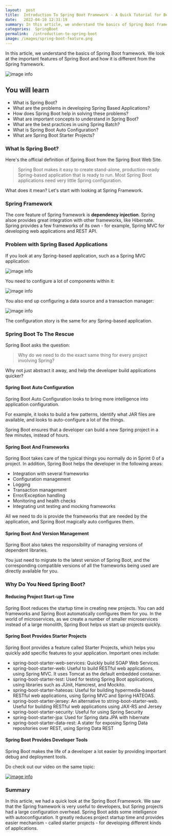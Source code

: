 ```yaml
---
layout:  post
title:  Introduction To Spring Boot Framework - A Quick Tutorial for Beginners
date:   2022-04-10 12:31:19
summary: In this article, we understand the basics of Spring Boot framework. We look at the important features of Spring Boot and how it is different from the Spring framework.
categories:  SpringBoot
permalink:  /introduction-to-spring-boot
image: /images/spring-boot-feature.png
---
```


In this article, we understand the basics of Spring Boot framework. We look at the important features of Spring Boot and how it is different from the Spring framework.

![image info](images/Capture-085-03.png)

## You will learn
- What is Spring Boot?
- What are the problems in developing Spring Based Applications?
- How does Spring Boot help in solving these problems?
- What are important concepts to understand in Spring Boot?
- What are the best practices in using Spring Batch?
- What is Spring Boot Auto Configuration?
- What are Spring Boot Starter Projects?


### What Is Spring Boot?

Here's the official definition of Spring Boot from the Spring Boot Web Site.

> Spring Boot makes it easy to create stand-alone, production-ready Spring-based application that is ready to run. Most Spring Boot applications need very little Spring configuration.  

What does it mean? Let's start with looking at Spring Framework.

### Spring Framework

The core feature of Spring framework is **dependency injection**. Spring alsoe provides great integration with other frameworks, like Hibernate. Spring provides a few frameworks of its own - for example, Spring MVC for developing web applications and REST API.

### Problem with Spring Based Applications

If you look at any Spring-based application, such as a Spring MVC application:

![image info](images/Capture-085-02.png)

You need to configure a lot of components within it:

![image info](images/Capture-085-03.png)

You also end up configuring a data source and a transaction manager: 

![image info](images/Capture-085-04.png)

The configuration story is the same for any Spring-based application. 

### Spring Boot To The Rescue

Spring Boot asks the question: 

> Why do we need to do the exact same thing for every project involving Spring? 

Why not just abstract it away, and help the developer build applications quicker?

#### Spring Boot Auto Configuration

Spring Boot Auto Configuration looks to bring more intelligence into application configuration. 

For example, it looks to build a few patterns, identify what JAR files are available, and looks to auto-configure a lot of the things.

Spring Boot ensures that a developer can build a new Spring project in a few minutes, instead of hours. 

#### Spring Boot And Frameworks

Spring Boot takes care of the typical things you normally do in Sprint 0 of a project. In addition, Spring Boot helps the developer in the following areas:
* Integration with several frameworks
* Configuration management
* Logging
* Transaction management
* Error/Exception handling
* Monitoring and health checks
* Integrating unit testing and mocking frameworks

All we need to do is provide the frameworks that are needed by the application, and Spring Boot magically auto configures them. 

#### Spring Boot And Version Management

Spring Boot also takes the responsibility of managing versions of dependent libraries. 

You just need to migrate to the latest version of Spring Boot, and the corresponding compatible versions of all the frameworks being used are directly available for you. 

### Why Do You Need Spring Boot?

#### Reducing Project Start-up Time

Spring Boot reduces the startup time in creating new projects. You can add frameworks and Spring Boot automatically configures them for you. In the world of microservices, as we create a number of smaller microservices instead of a large monolith, Spring Boot helps us start up projects quickly. 

#### Spring Boot Provides Starter Projects

Spring Boot provides a feature called Starter Projects, which helps you quickly add specific features to your application. Important ones include:
* spring-boot-starter-web-services: Quickly build SOAP Web Services.
* spring-boot-starter-web: Useful to build RESTful web applications, using Spring MVC. It uses Tomcat as the default embedded container.
* spring-boot-starter-test: Used for testing Spring Boot applications, using libraries such as JUnit, Hamcrest, and Mockito.
* spring-boot-starter-hateoas: Useful for building hypermedia-based RESTful web applications, using Spring MVC and Spring HATEOAS.
* spring-boot-starter-jersey: An alternative to string-boot-starter-web. Useful for building RESTful web applications using JAX-RS and Jersey
* spring-boot-starter-security: Useful for using Spring Security
* spring-boot-starter-jpa: Used for Spring data JPA with hibernate
* spring-boot-starter-data-rest: A stater for exposing Spring Data repositories over REST, using Spring Data REST

#### Spring Boot Provides Developer Tools

Spring Boot makes the life of a developer a lot easier by providing important debug and deployment tools. 

Do check out our video on the same topic:

[![image info](images/Capture-085-01.png)](https://www.youtube.com/watch?v=sKdD3wYP9SM)

### Summary

In this article, we had a quick look at the Spring Boot Framework. We saw that the Spring framework is very useful to developers, but Spring projects had a large configuration overhead. Spring Boot adds some intelligence with autoconfiguration. It greatly reduces project startup time and provides easier mechanism - called starter projects - for developing different kinds of applications.